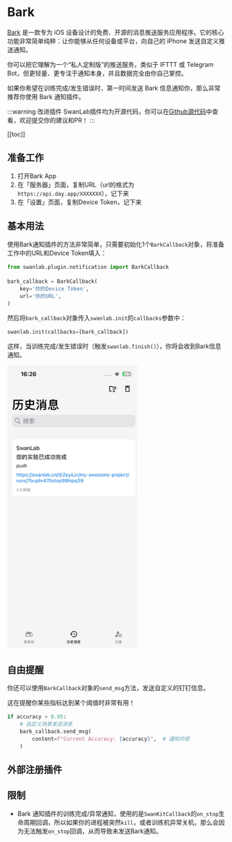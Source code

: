 # Bark

[Bark](https://github.com/Finb/Bark) 是一款专为 iOS 设备设计的免费、开源的消息推送服务应用程序。它的核心功能非常简单纯粹：让你能够从任何设备或平台，向自己的 iPhone 发送自定义推送通知。

你可以把它理解为一个“私人定制版”的推送服务，类似于 IFTTT 或 Telegram Bot，但更轻量、更专注于通知本身，并且数据完全由你自己掌控。

如果你希望在训练完成/发生错误时，第一时间发送 Bark 信息通知你，那么非常推荐你使用 Bark 通知插件。

:::warning 改进插件
SwanLab插件均为开源代码，你可以在[Github源代码](https://github.com/swanhubx/swanlab/blob/main/swanlab/plugin/notification.py)中查看，欢迎提交你的建议和PR！
:::

[[toc]]

## 准备工作

1. 打开Bark App
2. 在「服务器」页面，复制URL（url的格式为`https://api.day.app/XXXXXXX`），记下来
3. 在「设置」页面，复制Device Token，记下来


## 基本用法

使用Bark通知插件的方法非常简单，只需要初始化1个`BarkCallback`对象，将准备工作中的URL和Device Token填入：

```python
from swanlab.plugin.notification import BarkCallback

bark_callback = BarkCallback(
    key='你的Device Token',
    url='你的URL', 
)
```

然后将`bark_callback`对象传入`swanlab.init`的`callbacks`参数中：

```python
swanlab.init(callbacks=[bark_callback])
```

这样，当训练完成/发生错误时（触发`swanlab.finish()`），你将会收到Bark信息通知。

<img src="./notification-bark/show.png" width="300"/>

## 自由提醒

你还可以使用`BarkCallback`对象的`send_msg`方法，发送自定义的钉钉信息。

这在提醒你某些指标达到某个阈值时非常有用！

```python 
if accuracy > 0.95:
    # 自定义场景发送消息
    bark_callback.send_msg(
        content=f"Current Accuracy: {accuracy}",  # 通知内容
    )
```

## 外部注册插件

<!--@include: ./shared-snippet.md-->


## 限制

- Bark 通知插件的训练完成/异常通知，使用的是`SwanKitCallback`的`on_stop`生命周期回调，所以如果你的进程被突然`kill`，或者训练机异常关机，那么会因为无法触发`on_stop`回调，从而导致未发送Bark通知。
